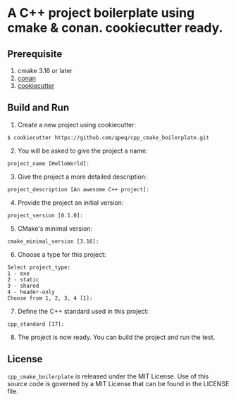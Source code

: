 # A C++ project boilerplate using cmake & conan. cookiecutter ready.

## Prerequisite

1. cmake 3.16 or later
2. [conan](https://github.com/conan-io/conan)
3. [cookiecutter](https://github.com/cookiecutter/cookiecutter)


## Build and Run

1. Create a new project using cookiecutter:
```shell
$ cookiecutter https://github.com/qpeq/cpp_cmake_boilerplate.git
```

2. You will be asked to give the project a name:
```shell
project_name [HelloWorld]:
```

3. Give the project a more detailed description:
```shell
project_description [An awesome C++ project]:
```

4. Provide the project an initial version:
```shell
project_version [0.1.0]:
```

5. CMake's minimal version:
```shell
cmake_minimal_version [3.16]:
```

6. Choose a type for this project:
```shell
Select project_type:
1 - exe
2 - static
3 - shared
4 - header-only
Choose from 1, 2, 3, 4 [1]:
```

7. Define the C++ standard used in this project:
```shell
cpp_standard [17]:
```

8. The project is now ready. You can build the project and run the test.

## License

`cpp_cmake_boilerplate` is released under the MIT License. Use of this source code is governed by
a MIT License that can be found in the LICENSE file.
